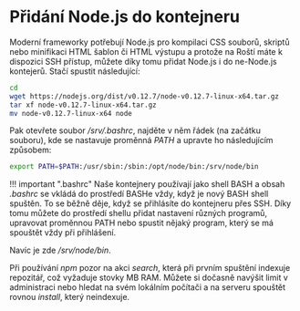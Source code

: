 # Přidání Node.js do kontejneru

Moderní frameworky potřebují Node.js pro kompilaci CSS souborů, skriptů nebo minifikaci HTML šablon či HTML výstupu a protože na Roští máte k dispozici SSH přístup, můžete díky tomu přidat Node.js i do ne-Node.js kontejerů. Stačí spustit následující:

```bash
cd
wget https://nodejs.org/dist/v0.12.7/node-v0.12.7-linux-x64.tar.gz
tar xf node-v0.12.7-linux-x64.tar.gz
mv node-v0.12.7-linux-x64 node
```

Pak otevřete soubor */srv/.bashrc*, najděte v něm řádek (na začátku souboru), kde se nastavuje proměnná *PATH* a upravte ho následujícím způsobem:

```bash
export PATH=$PATH:/usr/sbin:/sbin:/opt/node/bin:/srv/node/bin
```

!!! important ".bashrc"
    Naše kontejnery používají jako shell BASH a obsah *.bashrc* se vkládá do prostředí BASHe vždy, když je nový BASH shell spuštěn. To se běžně děje, když se přihlásíte do kontejneru přes SSH. Díky tomu můžete do prostředí shellu přidat nastavení různých programů, upravovat proměnnou PATH nebo spustit nějaký program, který se má spouštět vždy při přihlášení.

Navíc je zde */srv/node/bin*.

Při používání *npm* pozor na akci *search*, která při prvním spuštění indexuje repozitář, což vyžaduje stovky MB RAM. Můžete si dočasně navýšit limit v administraci nebo hledat na svém lokálním počítači a na serveru spouštět rovnou *install*, který neindexuje.
